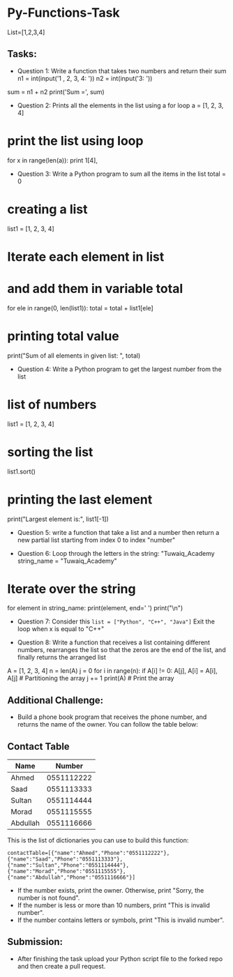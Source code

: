 # Py-Functions-Task

List=[1,2,3,4]
## Tasks:


- Question 1: Write a function that takes two numbers and return their sum 
n1 = int(input('1 , 2, 3, 4: '))
n2 = int(input('3: '))

sum = n1 + n2
print('Sum =', sum)


- Question 2: Prints all the elements in the list using a for loop
a = [1, 2, 3, 4]
 
# print the list using loop
for x in range(len(a)):
    print 1[4],

- Question 3: Write a Python program to sum all the items in the list 
total = 0
  
# creating a list
list1 = [1, 2, 3, 4]
  
# Iterate each element in list
# and add them in variable total
for ele in range(0, len(list1)):
    total = total + list1[ele]
  
# printing total value
print("Sum of all elements in given list: ", total)


- Question 4: Write a Python program to get the largest number from the list
# list of numbers
list1 = [1, 2, 3, 4]
 
# sorting the list
list1.sort()
 
# printing the last element
print("Largest element is:", list1[-1])


- Question 5: write a function that take a list and a number then return a new partial list starting from index 0 to index "number"



- Question 6: Loop through the letters in the string: "Tuwaiq_Academy
string_name = "Tuwaiq_Academy"
 
# Iterate over the string
for element in string_name:
    print(element, end=' ')
print("\n")


- Question 7: Consider this ``` list = ["Python", "C++", "Java"] ``` Exit the loop when x is equal to "C++"



- Question 8: Write a function that receives a list containing different numbers, rearranges the list so that the zeros are the end of the list, and finally returns the arranged list

A = [1, 2, 3, 4]
n = len(A)
j = 0
for i in range(n):
    if A[i] != 0:
        A[j], A[i] = A[i], A[j]  # Partitioning the array
        j += 1
print(A)  # Print the array


## Additional Challenge:


- Build a phone book program that receives the phone number, and returns the name of the owner.
You can follow the table below:

## Contact Table

| Name | Number |
| --- | ------------- |
| Ahmed | 0551112222 |
| Saad | 0551113333 |
| Sultan | 0551114444 |
| Morad | 0551115555 |
| Abdullah| 0551116666 |

This is the list of dictionaries you can use to build this function:

```contactTable=[{"name":"Ahmed","Phone":"0551112222"},{"name":"Saad","Phone":"0551113333"},{"name":"Sultan","Phone":"0551114444"},{"name":"Morad","Phone":"0551115555"},{"name":"Abdullah","Phone":"0551116666"}] ```

- If the number exists, print the owner. Otherwise, print "Sorry, the number is not found".
- If the number is less or more than 10 numbers, print "This is invalid number".
- If the number contains letters or symbols, print "This is invalid number".


## Submission:


- After finishing the task upload your Python script file to the forked repo and then create a pull request.

